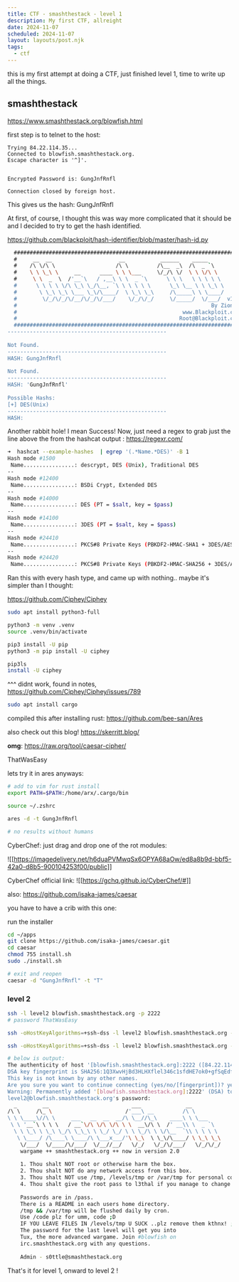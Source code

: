 ```yaml
---
title: CTF - smashthestack - level 1
description: My first CTF, allreight
date: 2024-11-07
scheduled: 2024-11-07
layout: layouts/post.njk
tags:
  - ctf
---
```


this is my first attempt at doing a CTF, just finished level 1, time to write up all the things. 

## smashthestack

https://www.smashthestack.org/blowfish.html

first step is to telnet to the host:

```
Trying 84.22.114.35...  
Connected to blowfish.smashthestack.org.  
Escape character is '^]'.  
  
  
Encrypted Password is: GungJnfRnfl  
  
Connection closed by foreign host.
```

This gives us the hash: GungJnfRnfl

At first, of course, I thought this was way more complicated that it should be and I decided to try to get the hash identified. 

https://github.com/blackploit/hash-identifier/blob/master/hash-id.py

```bash   #########################################################################  
  #########################################################################  
  #     __  __                     __           ______    _____           #  
  #    /\ \/\ \                   /\ \         /\__  _\  /\  _ `\         #  
  #    \ \ \_\ \     __      ____ \ \ \___     \/_/\ \/  \ \ \/\ \        #  
  #     \ \  _  \  /'__`\   / ,__\ \ \  _ `\      \ \ \   \ \ \ \ \       #  
  #      \ \ \ \ \/\ \_\ \_/\__, `\ \ \ \ \ \      \_\ \__ \ \ \_\ \      #  
  #       \ \_\ \_\ \___ \_\/\____/  \ \_\ \_\     /\_____\ \ \____/      #  
  #        \/_/\/_/\/__/\/_/\/___/    \/_/\/_/     \/_____/  \/___/  v1.2 #  
  #                                                             By Zion3R #  
  #                                                    www.Blackploit.com #  
  #                                                   Root@Blackploit.com #  
  #########################################################################  
--------------------------------------------------  
  
Not Found.  
--------------------------------------------------  
HASH: GungJnfRnfl  
  
Not Found.  
--------------------------------------------------  
HASH: 'GungJnfRnfl'  
  
Possible Hashs:  
[+] DES(Unix)  
--------------------------------------------------  
HASH: 
```

Another rabbit hole!  I mean Success! 
Now, just need a regex to grab just the line above the from the hashcat output : 
https://regexr.com/

```bash
➜  hashcat --example-hashes  | egrep '(.*Name.*DES)' -B 1      
Hash mode #1500  
 Name................: descrypt, DES (Unix), Traditional DES  
--  
Hash mode #12400  
 Name................: BSDi Crypt, Extended DES  
--  
Hash mode #14000  
 Name................: DES (PT = $salt, key = $pass)  
--  
Hash mode #14100  
 Name................: 3DES (PT = $salt, key = $pass)  
--  
Hash mode #24410  
 Name................: PKCS#8 Private Keys (PBKDF2-HMAC-SHA1 + 3DES/AES)  
--  
Hash mode #24420  
 Name................: PKCS#8 Private Keys (PBKDF2-HMAC-SHA256 + 3DES/AES)
```

Ran this with every hash type, and came up with nothing.. 
maybe it's simpler than I thought: 

https://github.com/Ciphey/Ciphey

```bash
sudo apt install python3-full

python3 -m venv .venv
source .venv/bin/activate

pip3 install -U pip
python3 -m pip install -U ciphey

pip3ls
install -U ciphey
```
^^^ didnt work, found in notes, 
https://github.com/Ciphey/Ciphey/issues/789


```bash
sudo apt install cargo
```
compiled this after installing rust: 
https://github.com/bee-san/Ares

also check out this blog!
https://skerritt.blog/


**omg**:
https://raw.org/tool/caesar-cipher/


ThatWasEasy


lets try it in ares anyways: 

```bash
# add to vim for rust install
export PATH=$PATH:/home/arx/.cargo/bin

source ~/.zshrc

ares -d -t GungJnfRnfl

# no results without humans

```


CyberChef: 
just drag and drop one of the rot modules:

![[https://imagedelivery.net/h6duaPVMwqSx6OPYA68aOw/ed8a8b9d-bbf5-42a0-d8b5-900104253f00/public]]

CyberChef official link:
![[https://gchq.github.io/CyberChef/#]]


also:
https://github.com/isaka-james/caesar

you have to have a crib with this one:

run the installer 

```bash
cd ~/apps
git clone https://github.com/isaka-james/caesar.git
cd caesar
chmod 755 install.sh
sudo ./install.sh

# exit and reopen
caesar -d "GungJnfRnfl" -t "T"

```



### level 2

```bash
ssh -l level2 blowfish.smashthestack.org -p 2222
# password ThatWasEasy
```

```bash
ssh -oHostKeyAlgorithms=+ssh-dss -l level2 blowfish.smashthestack.org -p 2222 -P 'ThatWasEasy'
```


```bash
ssh -oHostKeyAlgorithms=+ssh-dss -l level2 blowfish.smashthestack.org -p 2222 -P 'ThatWasEasy'  

# below is output:
The authenticity of host '[blowfish.smashthestack.org]:2222 ([84.22.114.35]:2222)' can't be established.  
DSA key fingerprint is SHA256:1Q3XwvHjBd3HLHXflel346c1sfdHE7ok0+gfSqEdf1Q.  
This key is not known by any other names.  
Are you sure you want to continue connecting (yes/no/[fingerprint])? yes  
Warning: Permanently added '[blowfish.smashthestack.org]:2222' (DSA) to the list of known hosts.  
level2@blowfish.smashthestack.org's password:    
  _        __                          ___              __    
/\ \     /\_ \                       /'___\ __         /\ \           
\ \ \____\//\ \     ___   __  __  __/\ \__//\_\    ____\ \ \___       
 \ \ '__`\ \ \ \   / __`\/\ \/\ \/\ \ \  __\/\ \  /' __\\ \  _ `\     
  \ \ \_\ \ \_\ \_/\ \_\_\ \ \_/ \_/ \ \ \_/\ \ \/\__  `\\ \ \ \ \    
   \ \____/ /\____\ \____/\ \___x___/'\ \_\  \ \_\/\____/ \ \_\ \_\  
    \/___/  \/____/\/___/  \/__//__/   \/_/   \/_/\/___/   \/_/\/_/  
    wargame ++ smashthestack.org ++ now in version 2.0  
     
    1. Thou shalt NOT root or otherwise harm the box.  
    2. Thou shalt NOT do any network access from this box.  
    3. Thou shalt NOT use /tmp, /levels/tmp or /var/tmp for personal code.    
    4. Thou shalt give the root pass to l3thal if you manage to change it.  
       
    Passwords are in /pass.  
    There is a README in each users home directory.  
    /tmp && /var/tmp will be flushed daily by cron.  
    Use /code plz for umm, code ;D  
    IF YOU LEAVE FILES IN /levels/tmp U SUCK ..plz remove them kthnx! ;D  
    The password for the last level will get you into  
    Tux, the more advanced wargame. Join #blowfish on    
    irc.smashthestack.org with any questions.    
  
    Admin - s0ttle@smashthestack.org
```
That's it for level 1, onward to level 2 ! 

<img src="https://imagedelivery.net/h6duaPVMwqSx6OPYA68aOw/45aa7ce1-cac6-4c52-9779-6c70e667df00/public" alt="">
